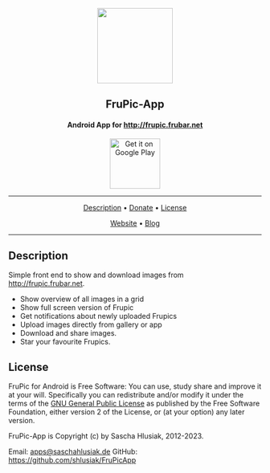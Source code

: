 <p align="center"><a href="https://play.google.com/store/apps/details?id=de.saschahlusiak.frupic" target="_blank"><img src="stuff/frupic_huge.png" width="150"></a></p> 
<h2 align="center"><b>FruPic-App</b></h2>
<h4 align="center">Android App for <a href="http://frupic.frubar.net">http://frupic.frubar.net</a></h4>
  
<p align="center">
    <a href="https://play.google.com/store/apps/details?id=de.saschahlusiak.frupic" target="_blank">
        <img src="https://play.google.com/intl/en_us/badges/images/generic/en-play-badge.png" alt="Get it on Google Play" height="100"/>
    </a>
</p> 
  
<hr>
<p align="center">
  <a href="#description">Description</a> &bull; <a href="#donate">Donate</a> &bull; <a href="#license">License</a>
</p>
<p align="center">
  <a href="http://www.saschahlusiak.de">Website</a> &bull; <a href="http://www.saschahlusiak.de/category/general/">Blog</a>
</p>
<hr>

## Description

Simple front end to show and download images from <a href="http://frupic.frubar.net">http://frupic.frubar.net</a>.

- Show overview of all images in a grid
- Show full screen version of Frupic
- Get notifications about newly uploaded Frupics
- Upload images directly from gallery or app
- Download and share images.
- Star your favourite Frupics.

## License

FruPic for Android is Free Software: You can use, study share and improve it at your
will. Specifically you can redistribute and/or modify it under the terms of the
[GNU General Public License](https://www.gnu.org/licenses/gpl.html) as
published by the Free Software Foundation, either version 2 of the License, or
(at your option) any later version.

FruPic-App is Copyright (c) by Sascha Hlusiak, 2012-2023.

Email: apps@saschahlusiak.de
GitHub: https://github.com/shlusiak/FruPicApp
